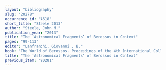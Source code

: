 ```yaml
---
layout: "bibliography"
slug: "20278"
occurrence_id: "4618"
short_title: "Steele 2013"
author: "Steele, John M."
publication_year: "2013"
title: "The ‘Astronomical Fragments’ of Berossos in Context"
pages: "99-113"
editor: "Lanfranchi, Giovanni , B."
book: "The World of Berossos. Proceedings of the 4th International Colloquium on «The Ancient Near East between Classical and Ancient Oriental Traditions», Hatfield College, Durham, 7th-9th July 2010,  Classica et Orientalia 5 (Wiesbaden)"
title: "The ‘Astronomical Fragments’ of Berossos in Context"
previous_item: "20281"
---
```

